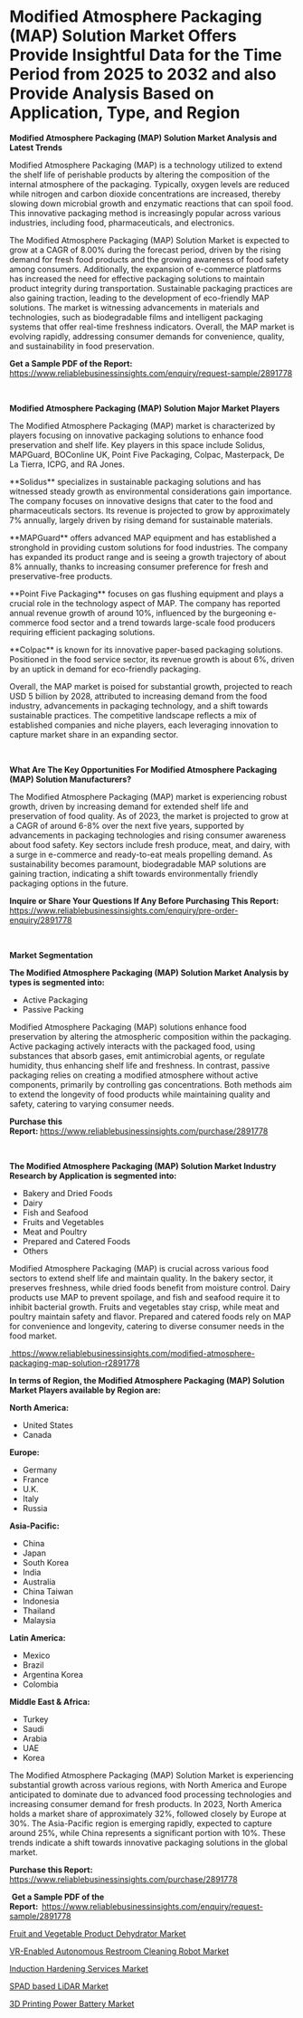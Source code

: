 <p><h1>Modified Atmosphere Packaging (MAP) Solution Market Offers Provide Insightful Data for the Time Period from 2025 to 2032 and also Provide Analysis Based on Application, Type, and Region</h1></p><p><strong>Modified Atmosphere Packaging (MAP) Solution Market Analysis and Latest Trends</strong></p>
<p><p>Modified Atmosphere Packaging (MAP) is a technology utilized to extend the shelf life of perishable products by altering the composition of the internal atmosphere of the packaging. Typically, oxygen levels are reduced while nitrogen and carbon dioxide concentrations are increased, thereby slowing down microbial growth and enzymatic reactions that can spoil food. This innovative packaging method is increasingly popular across various industries, including food, pharmaceuticals, and electronics.</p><p>The Modified Atmosphere Packaging (MAP) Solution Market is expected to grow at a CAGR of 8.00% during the forecast period, driven by the rising demand for fresh food products and the growing awareness of food safety among consumers. Additionally, the expansion of e-commerce platforms has increased the need for effective packaging solutions to maintain product integrity during transportation. Sustainable packaging practices are also gaining traction, leading to the development of eco-friendly MAP solutions. The market is witnessing advancements in materials and technologies, such as biodegradable films and intelligent packaging systems that offer real-time freshness indicators. Overall, the MAP market is evolving rapidly, addressing consumer demands for convenience, quality, and sustainability in food preservation.</p></p>
<p><strong>Get a Sample PDF of the Report:&nbsp;</strong> <a href="https://www.reliablebusinessinsights.com/enquiry/request-sample/2891778?utm_campaign=96&utm_medium=2&utm_source=Github&utm_content=ia&utm_term=14032025&utm_id=modified-atmosphere-packaging-map-solution">https://www.reliablebusinessinsights.com/enquiry/request-sample/2891778</a></p>
<p>&nbsp;</p>
<p><strong>Modified Atmosphere Packaging (MAP) Solution Major Market Players</strong></p>
<p><p>The Modified Atmosphere Packaging (MAP) market is characterized by players focusing on innovative packaging solutions to enhance food preservation and shelf life. Key players in this space include Solidus, MAPGuard, BOConline UK, Point Five Packaging, Colpac, Masterpack, De La Tierra, ICPG, and RA Jones.</p><p>**Solidus** specializes in sustainable packaging solutions and has witnessed steady growth as environmental considerations gain importance. The company focuses on innovative designs that cater to the food and pharmaceuticals sectors. Its revenue is projected to grow by approximately 7% annually, largely driven by rising demand for sustainable materials.</p><p>**MAPGuard** offers advanced MAP equipment and has established a stronghold in providing custom solutions for food industries. The company has expanded its product range and is seeing a growth trajectory of about 8% annually, thanks to increasing consumer preference for fresh and preservative-free products.</p><p>**Point Five Packaging** focuses on gas flushing equipment and plays a crucial role in the technology aspect of MAP. The company has reported annual revenue growth of around 10%, influenced by the burgeoning e-commerce food sector and a trend towards large-scale food producers requiring efficient packaging solutions.</p><p>**Colpac** is known for its innovative paper-based packaging solutions. Positioned in the food service sector, its revenue growth is about 6%, driven by an uptick in demand for eco-friendly packaging.</p><p>Overall, the MAP market is poised for substantial growth, projected to reach USD 5 billion by 2028, attributed to increasing demand from the food industry, advancements in packaging technology, and a shift towards sustainable practices. The competitive landscape reflects a mix of established companies and niche players, each leveraging innovation to capture market share in an expanding sector.</p></p>
<p>&nbsp;</p>
<p><strong>What Are The Key Opportunities For Modified Atmosphere Packaging (MAP) Solution Manufacturers?</strong></p>
<p><p>The Modified Atmosphere Packaging (MAP) market is experiencing robust growth, driven by increasing demand for extended shelf life and preservation of food quality. As of 2023, the market is projected to grow at a CAGR of around 6-8% over the next five years, supported by advancements in packaging technologies and rising consumer awareness about food safety. Key sectors include fresh produce, meat, and dairy, with a surge in e-commerce and ready-to-eat meals propelling demand. As sustainability becomes paramount, biodegradable MAP solutions are gaining traction, indicating a shift towards environmentally friendly packaging options in the future.</p></p>
<p><strong>Inquire or Share Your Questions If Any Before Purchasing This Report:</strong> <a href="https://www.reliablebusinessinsights.com/enquiry/pre-order-enquiry/2891778?utm_campaign=96&utm_medium=2&utm_source=Github&utm_content=ia&utm_term=14032025&utm_id=modified-atmosphere-packaging-map-solution">https://www.reliablebusinessinsights.com/enquiry/pre-order-enquiry/2891778</a></p>
<p>&nbsp;</p>
<p><strong>Market Segmentation</strong></p>
<p><strong>The Modified Atmosphere Packaging (MAP) Solution Market Analysis by types is segmented into:</strong></p>
<p><ul><li>Active Packaging</li><li>Passive Packing</li></ul></p>
<p><p>Modified Atmosphere Packaging (MAP) solutions enhance food preservation by altering the atmospheric composition within the packaging. Active packaging actively interacts with the packaged food, using substances that absorb gases, emit antimicrobial agents, or regulate humidity, thus enhancing shelf life and freshness. In contrast, passive packaging relies on creating a modified atmosphere without active components, primarily by controlling gas concentrations. Both methods aim to extend the longevity of food products while maintaining quality and safety, catering to varying consumer needs.</p></p>
<p><strong>Purchase this Report:&nbsp;</strong><a href="https://www.reliablebusinessinsights.com/purchase/2891778?utm_campaign=96&utm_medium=2&utm_source=Github&utm_content=ia&utm_term=14032025&utm_id=modified-atmosphere-packaging-map-solution">https://www.reliablebusinessinsights.com/purchase/2891778</a></p>
<p>&nbsp;</p>
<p><strong>The Modified Atmosphere Packaging (MAP) Solution Market Industry Research by Application is segmented into:</strong></p>
<p><ul><li>Bakery and Dried Foods</li><li>Dairy</li><li>Fish and Seafood</li><li>Fruits and Vegetables</li><li>Meat and Poultry</li><li>Prepared and Catered Foods</li><li>Others</li></ul></p>
<p><p>Modified Atmosphere Packaging (MAP) is crucial across various food sectors to extend shelf life and maintain quality. In the bakery sector, it preserves freshness, while dried foods benefit from moisture control. Dairy products use MAP to prevent spoilage, and fish and seafood require it to inhibit bacterial growth. Fruits and vegetables stay crisp, while meat and poultry maintain safety and flavor. Prepared and catered foods rely on MAP for convenience and longevity, catering to diverse consumer needs in the food market.</p></p>
<p><a href="https://www.reliablebusinessinsights.com/modified-atmosphere-packaging-map-solution-r2891778?utm_campaign=96&utm_medium=2&utm_source=Github&utm_content=ia&utm_term=14032025&utm_id=modified-atmosphere-packaging-map-solution">&nbsp;https://www.reliablebusinessinsights.com/modified-atmosphere-packaging-map-solution-r2891778</a></p>
<p><strong>In terms of Region, the Modified Atmosphere Packaging (MAP) Solution Market Players available by Region are:</strong></p>
<p>
    <p> <strong> North America: </strong>
        <ul>
            <li>United States</li>
            <li>Canada</li>
        </ul>
        </p> 
    <p> <strong> Europe: </strong>
        <ul>
            <li>Germany</li>
            <li>France</li>
            <li>U.K.</li>
            <li>Italy</li>
            <li>Russia</li>
        </ul>
        </p> 
    <p> <strong> Asia-Pacific: </strong>
        <ul>
            <li>China</li>
            <li>Japan</li>
            <li>South Korea</li>
            <li>India</li>
            <li>Australia</li>
            <li>China Taiwan</li>
            <li>Indonesia</li>
            <li>Thailand</li>
            <li>Malaysia</li>
        </ul>
        </p> 
    <p> <strong> Latin America: </strong>
        <ul>
            <li>Mexico</li>
            <li>Brazil</li>
            <li>Argentina Korea</li>
            <li>Colombia</li>
        </ul>
        </p> 
    <p> <strong> Middle East & Africa: </strong>
        <ul>
            <li>Turkey</li>
            <li>Saudi</li>
            <li>Arabia</li>
            <li>UAE</li>
            <li>Korea</li>
        </ul>
    </p>
    </p>
<p><p>The Modified Atmosphere Packaging (MAP) Solution Market is experiencing substantial growth across various regions, with North America and Europe anticipated to dominate due to advanced food processing technologies and increasing consumer demand for fresh products. In 2023, North America holds a market share of approximately 32%, followed closely by Europe at 30%. The Asia-Pacific region is emerging rapidly, expected to capture around 25%, while China represents a significant portion with 10%. These trends indicate a shift towards innovative packaging solutions in the global market.</p></p>
<p><strong>Purchase this Report: </strong><a href="https://www.reliablebusinessinsights.com/purchase/2891778?utm_campaign=96&utm_medium=2&utm_source=Github&utm_content=ia&utm_term=14032025&utm_id=modified-atmosphere-packaging-map-solution">https://www.reliablebusinessinsights.com/purchase/2891778</a></p>
<p>&nbsp;<strong>Get a Sample PDF of the Report:&nbsp;&nbsp;</strong><a href="https://www.reliablebusinessinsights.com/enquiry/request-sample/2891778?utm_campaign=96&utm_medium=2&utm_source=Github&utm_content=ia&utm_term=14032025&utm_id=modified-atmosphere-packaging-map-solution">https://www.reliablebusinessinsights.com/enquiry/request-sample/2891778</a></p>
<p><strong></strong></p>
<p><p><a href="https://github.com/nwokechock6s/Market-Research-Report-List-1/blob/main/fruit-and-vegetable-product-dehydrator-market.md?utm_campaign=96&utm_medium=2&utm_source=Github&utm_content=ia&utm_term=14032025&utm_id=modified-atmosphere-packaging-map-solution">Fruit and Vegetable Product Dehydrator Market</a></p><p><a href="https://github.com/sentoljinqiu/Market-Research-Report-List-1/blob/main/vr-enabled-autonomous-restroom-cleaning-robot-market.md?utm_campaign=96&utm_medium=2&utm_source=Github&utm_content=ia&utm_term=14032025&utm_id=modified-atmosphere-packaging-map-solution">VR-Enabled Autonomous Restroom Cleaning Robot Market</a></p><p><a href="https://github.com/gilerzelko7a/Market-Research-Report-List-1/blob/main/induction-hardening-services-market.md?utm_campaign=96&utm_medium=2&utm_source=Github&utm_content=ia&utm_term=14032025&utm_id=modified-atmosphere-packaging-map-solution">Induction Hardening Services Market</a></p><p><a href="https://github.com/kecixayaab/Market-Research-Report-List-1/blob/main/spad-based-lidar-market.md?utm_campaign=96&utm_medium=2&utm_source=Github&utm_content=ia&utm_term=14032025&utm_id=modified-atmosphere-packaging-map-solution">SPAD based LiDAR Market</a></p><p><a href="https://github.com/ummulmzu/Market-Research-Report-List-1/blob/main/3d-printing-power-battery-market.md?utm_campaign=96&utm_medium=2&utm_source=Github&utm_content=ia&utm_term=14032025&utm_id=modified-atmosphere-packaging-map-solution">3D Printing Power Battery Market</a></p></p>